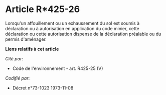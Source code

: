 # Article R*425-26

Lorsqu'un affouillement ou un exhaussement du sol est soumis à déclaration ou à autorisation en application du code minier,
cette déclaration ou cette autorisation dispense de la déclaration préalable ou du permis d'aménager.

**Liens relatifs à cet article**

_Cité par_:

  - Code de l'environnement - art. R425-25 (V)

_Codifié par_:

  - Décret n°73-1023 1973-11-08
